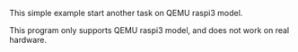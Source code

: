 
This simple example start another task on QEMU raspi3 model. 

This program only supports QEMU raspi3 model, and does not work on real hardware.

